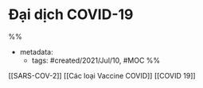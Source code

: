 ---
---

# Đại dịch COVID-19

%% 
- metadata:
	- tags: #created/2021/Jul/10, #MOC 
%%

[[SARS-COV-2]]
[[Các loại Vaccine COVID]]
[[COVID 19]]